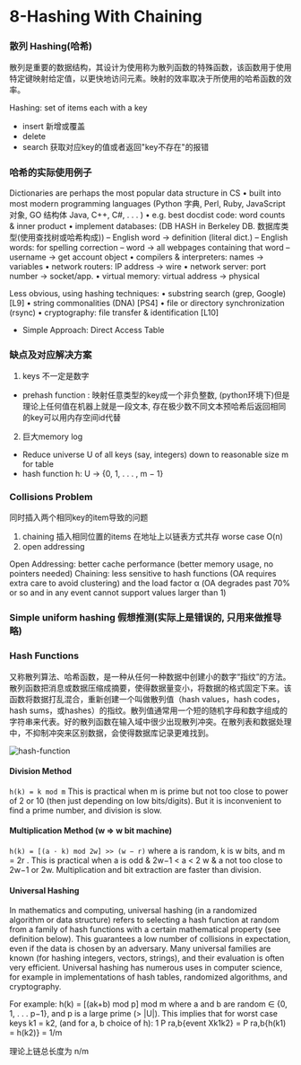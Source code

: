 # 8-Hashing With Chaining

### 散列 Hashing(哈希)
散列是重要的数据结构，其设计为使用称为散列函数的特殊函数，该函数用于使用特定键映射给定值，以更快地访问元素。映射的效率取决于所使用的哈希函数的效率。

Hashing: set of items each with a key
- insert 新增或覆盖
- delete
- search 获取对应key的值或者返回"key不存在"的报错

### 哈希的实际使用例子
Dictionaries are perhaps the most popular data structure in CS
• built into most modern programming languages (Python 字典, Perl, Ruby, JavaScript 对象, GO 结构体 Java, C++, C#, . . . )
• e.g. best docdist code: word counts & inner product
• implement databases: (DB HASH in Berkeley DB. 数据库类型(使用查找树或哈希构成))
– English word → definition (literal dict.)
– English words: for spelling correction
– word → all webpages containing that word
– username → get account object
• compilers & interpreters: names → variables
• network routers: IP address → wire
• network server: port number → socket/app.
• virtual memory: virtual address → physical

Less obvious, using hashing techniques:
• substring search (grep, Google) [L9]
• string commonalities (DNA) [PS4]
• file or directory synchronization (rsync)
• cryptography: file transfer & identification [L10]

- Simple Approach: Direct Access Table

### 缺点及对应解决方案
1. keys 不一定是数字
- prehash function : 映射任意类型的key成一个非负整数, 
(python环境下)但是理论上任何值在机器上就是一段文本, 存在极少数不同文本预哈希后返回相同的key可以用内存空间id代替

2. 巨大memory log
- Reduce universe U of all keys (say, integers) down to reasonable size m for table
- hash function h: U → {0, 1, . . . , m − 1}

### Collisions Problem
同时插入两个相同key的item导致的问题

1. chaining
插入相同位置的items 在地址上以链表方式共存
worse case O(n)
2. open addressing

Open Addressing: better cache performance (better memory usage, no pointers
needed)
Chaining: less sensitive to hash functions (OA requires extra care to avoid clustering)
and the load factor α (OA degrades past 70% or so and in any event cannot support values larger than 1)

### Simple uniform hashing 假想推测(实际上是错误的, 只用来做推导 略)

### Hash Functions

又称散列算法、哈希函数，是一种从任何一种数据中创建小的数字“指纹”的方法。散列函数把消息或数据压缩成摘要，使得数据量变小，将数据的格式固定下来。该函数将数据打乱混合，重新创建一个叫做散列值（hash values，hash codes，hash sums，或hashes）的指纹。散列值通常用一个短的随机字母和数字组成的字符串来代表。好的散列函数在输入域中很少出现散列冲突。在散列表和数据处理中，不抑制冲突来区别数据，会使得数据库记录更难找到。

![hash-function](~@assets/50/hash-function.png)

#### Division Method
`h(k) = k mod m`
This is practical when m is prime but not too close to power of 2 or 10 (then just depending on low bits/digits).
But it is inconvenient to find a prime number, and division is slow.

#### Multiplication Method (w => w bit machine)
`h(k) = [(a · k) mod 2w] >> (w − r)`
where a is random, k is w bits, and m = 2r
.
This is practical when a is odd & 2w−1 < a < 2
w & a not too close to 2w−1 or 2w.
Multiplication and bit extraction are faster than division.

#### Universal Hashing

In mathematics and computing, universal hashing (in a randomized algorithm or data structure) refers to selecting a hash function at random from a family of hash functions with a certain mathematical property (see definition below). This guarantees a low number of collisions in expectation, even if the data is chosen by an adversary. Many universal families are known (for hashing integers, vectors, strings), and their evaluation is often very efficient. Universal hashing has numerous uses in computer science, for example in implementations of hash tables, randomized algorithms, and cryptography.

For example: h(k) = [(ak+b) mod p] mod m where a and b are random ∈ {0, 1, . . . p−1},
and p is a large prime (> |U|).
This implies that for worst case keys k1 = k2, (and for a, b choice of h):
1
P ra,b{event Xk1k2} = P ra,b{h(k1) = h(k2)} = 1/m

理论上链总长度为 n/m
